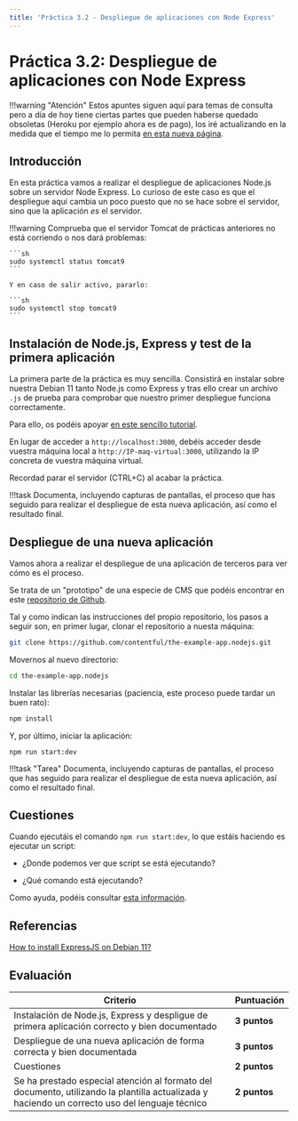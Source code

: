 ```yaml
---
title: 'Práctica 3.2 - Despliegue de aplicaciones con Node Express'
---
```


# Práctica 3.2: Despliegue de aplicaciones con Node Express

!!!warning "Atención"
    Estos apuntes siguen aquí para temas de consulta pero a día de hoy tiene ciertas partes que pueden haberse quedado obsoletas (Heroku por ejemplo ahora es de pago), los iré actualizando en la medida que el tiempo me lo permita [en esta nueva página](https://raul-profesor.github.io/Despliegue/).

## Introducción

En esta práctica vamos a realizar el despliegue de aplicaciones Node.js sobre un servidor Node Express. Lo curioso de este caso es que el despliegue aquí cambia un poco puesto que no se hace sobre el servidor, sino que la aplicación *es* el servidor.

!!!warning
    Comprueba que el servidor Tomcat de prácticas anteriores no está corriendo o nos dará problemas:

    ```sh
    sudo systemctl status tomcat9
    ```

    Y en caso de salir activo, pararlo:

    ```sh
    sudo systemctl stop tomcat9
    ```

## Instalación de Node.js, Express y test de la primera aplicación

La primera parte de la práctica es muy sencilla. Consistirá en instalar sobre nuestra Debian 11 tanto Node.js como Express y tras ello crear un archivo `.js` de prueba para comprobar que nuestro primer despliegue funciona correctamente.

Para ello, os podéis apoyar [en este sencillo tutorial](https://unixcop.com/how-to-install-expressjs-on-debian-11/).

En lugar de acceder a `http://localhost:3000`, debéis acceder desde vuestra máquina local a `http://IP-maq-virtual:3000`, utilizando la IP concreta de vuestra máquina virtual.

Recordad parar el servidor (CTRL+C) al acabar la práctica.

!!!task 
    Documenta, incluyendo capturas de pantallas, el proceso que has seguido para realizar el despliegue de esta nueva aplicación, así como el resultado final.

## Despliegue de una nueva aplicación

Vamos ahora a realizar el despliegue de una aplicación de terceros para ver cómo es el proceso.

Se trata de un "prototipo" de una especie de CMS que podéis encontrar en este [repositorio de Github](https://github.com/contentful/the-example-app.nodejs). 

Tal y como indican las instrucciones del propio repositorio, los pasos a seguir son, en primer lugar, clonar el repositorio a nuesta máquina:

```sh
git clone https://github.com/contentful/the-example-app.nodejs.git
```
Movernos al nuevo directorio:

```sh
cd the-example-app.nodejs
```

Instalar las librerías necesarias (paciencia, este proceso puede tardar un buen rato):

```sh
npm install
```

Y, por último, iniciar la aplicación:

```
npm run start:dev
```
!!!task "Tarea"
    Documenta, incluyendo capturas de pantallas, el proceso que has seguido para realizar el despliegue de esta nueva aplicación, así como el resultado final.

## Cuestiones

Cuando ejecutáis el comando `npm run start:dev`, lo que estáis haciendo es ejecutar un script:

- ¿Donde podemos ver que script se está ejecutando?

- ¿Qué comando está ejecutando?

Como ayuda, podéis consultar [esta información](https://www.freecodecamp.org/espanol/news/node-js-npm-tutorial/).

## Referencias

[How to install ExpressJS on Debian 11?](https://unixcop.com/how-to-install-expressjs-on-debian-11/)


## Evaluación

| Criterio                                                                                                                                      | Puntuación   |
|-----------------------------------------------------------------------------------------------------------------------------------------------|--------------|
| Instalación de Node.js, Express y despligue de primera aplicación correcto y bien documentado                                                                                                    | **3 puntos**      |
| Despliegue de una nueva aplicación de forma correcta y bien documentada                                                                                             | **3 puntos**  |
| Cuestiones                                                                                                                                    | **2 puntos**     |
| Se ha prestado especial atención al formato del documento, utilizando la plantilla actualizada y haciendo un correcto uso del lenguaje técnico| **2 puntos**     |